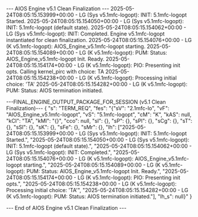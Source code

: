 --- AIOS Engine v5.1 Clean Finalization ---
2025-05-24T08:05:15.153999+00:00 - LG (Sys v5.1mfc-logopt): INIT: 5.1mfc-logopt Started.
2025-05-24T08:05:15.154050+00:00 - LG (Sys v5.1mfc-logopt): INIT: 5.1mfc-logopt (default state).
2025-05-24T08:05:15.154062+00:00 - LG (Sys v5.1mfc-logopt): INIT: Completed.
Engine v5.1mfc-logopt instantiated for clean finalization.
2025-05-24T08:05:15.154076+00:00 - LG (K v5.1mfc-logopt): AIOS_Engine_v5.1mfc-logopt starting.
2025-05-24T08:05:15.154089+00:00 - LG (K v5.1mfc-logopt): PUM: Status: AIOS_Engine_v5.1mfc-logopt Init. Ready.
2025-05-24T08:05:15.154174+00:00 - LG (K v5.1mfc-logopt): PIO: Presenting init opts.
Calling kernel_pirc with choice: TA
2025-05-24T08:05:15.154238+00:00 - LG (K v5.1mfc-logopt): Processing initial choice: 'TA'
2025-05-24T08:05:15.154282+00:00 - LG (K v5.1mfc-logopt): PUM: Status: AIOS termination initiated.

---FINAL_ENGINE_OUTPUT_PACKAGE_FOR_SESSION (v5.1 Clean Finalization)---
{
  "s": "TERM_REQ",
  "fes": "{\"sV\": \"2.1mfc-lo\", \"vF\": \"AIOS_Engine_v5.1mfc-logopt\", \"vS\": \"5.1mfc-logopt\", \"cM\": \"K\", \"kAS\": null, \"kCI\": \"TA\", \"kMI\": \"{}\", \"cco\": null, \"sI\": {}, \"sP\": {}, \"sPl\": {}, \"sCg\": {}, \"sT\": {}, \"sSl\": {}, \"sK\": {}, \"sFe\": {}, \"sMr\": {}, \"lh\": [\"2025-05-24T08:05:15.153999+00:00 - LG (Sys v5.1mfc-logopt): INIT: 5.1mfc-logopt Started.\", \"2025-05-24T08:05:15.154050+00:00 - LG (Sys v5.1mfc-logopt): INIT: 5.1mfc-logopt (default state).\", \"2025-05-24T08:05:15.154062+00:00 - LG (Sys v5.1mfc-logopt): INIT: Completed.\", \"2025-05-24T08:05:15.154076+00:00 - LG (K v5.1mfc-logopt): AIOS_Engine_v5.1mfc-logopt starting.\", \"2025-05-24T08:05:15.154089+00:00 - LG (K v5.1mfc-logopt): PUM: Status: AIOS_Engine_v5.1mfc-logopt Init. Ready.\", \"2025-05-24T08:05:15.154174+00:00 - LG (K v5.1mfc-logopt): PIO: Presenting init opts.\", \"2025-05-24T08:05:15.154238+00:00 - LG (K v5.1mfc-logopt): Processing initial choice: 'TA'\", \"2025-05-24T08:05:15.154282+00:00 - LG (K v5.1mfc-logopt): PUM: Status: AIOS termination initiated.\"], \"lh_s\": null}"
}

--- End of AIOS Engine v5.1 Clean Finalization ---